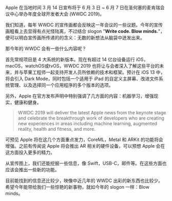 Apple 在当地时间 3 月 14 日宣布将于 6 月 3 日 ~ 6 月 7 日在圣何塞的麦肯瑞会议中心举办年度全球开发者大会 (WWDC 2019)。

我们知道，每年 WWDC 的宣传画都会反映这一年会议的一些议题。今年的宣传画粗看上去显得有点光怪陆离，不过结合 slogon "**Write code. Blow minds.**"，便可以明白宣传画所传递的的含义：无数的新想法从脑袋中迸发出来。

那今年的 WWDC 会有一些什么内容呢？

首先常规项目是 4 大系统的新版本。现在有超过 14 亿台设备运行 iOS，macOS，watchOS或tvOS，WWDC 2019 也将让与会者深入了解这些平台的未来，并与苹果工程师一起支持开发人员所依赖的技术和框架。预计在 iOS 13 中，将会引入 Dark Mode，同时包括一个适用于 iPad 的自定义主屏幕、改进文件系统管理、以及选择同一个应用程序的多个版本的选项。

另外，Apple 在官方发布声明中特别强调了几方面的内容：机器学习，增强现实，健康和健身。

> WWDC 2019 will deliver the latest Apple news from the keynote stage and celebrate the breakthrough work of developers who are creating new experiences in areas including machine learning, augmented reality, health and fitness, and more. 

可预见 Apple 将在这几个方面重点发力，CoreML，Metal 和 ARKit 的功能将会增强。之前有传闻说 Apple 将会推出 AR 相关的硬件设备，可以预想 Apple 会在这方面投入更多的精力。

从宣传图上，我们还能挖掘一些信息，像 Swift，USB-C，邮件等。在这些方面也应该会推出一些新的功能。

目前能找到的信息还比较少，映像中近几年的 WWDC 出彩的新东西也比较少。希望今年能带给我们一些惊艳的新事物，就如今年的 slogon 一样：Blow minds。


